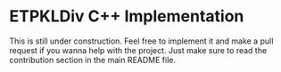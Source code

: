# ETPKLDiv C++ Implementation

This is still under construction. Feel free to implement it and make a pull request if you wanna help with the project. Just make sure to read the contribution section in the main README file.
